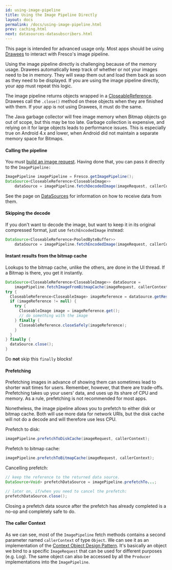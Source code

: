 ```yaml
---
id: using-image-pipeline
title: Using the Image Pipeline Directly
layout: docs
permalink: /docs/using-image-pipeline.html
prev: caching.html
next: datasources-datasubscribers.html
---
```


This page is intended for advanced usage only. Most apps should be using [Drawees](using-drawees-xml.html) to interact with Fresco's image pipeline.

Using the image pipeline directly is challenging because of the memory usage. Drawees automatically keep track of whether or not your images need to be in memory. They will swap them out and load them back as soon as they need to be displayed. If you are using the image pipeline directly, your app must repeat this logic.

The image pipeline returns objects wrapped in a [CloseableReference](closeable-references.html). Drawees call the `.close()` method on these objects when they are finished with them. If your app is not using Drawees, it must do the same.

The Java garbage collector will free image memory when Bitmap objects go out of scope, but this may be too late. Garbage collection is expensive, and relying on it for large objects leads to performance issues. This is especially true on Android 4.x and lower, when Android did not maintain a separate memory space for Bitmaps.

#### Calling the pipeline

You must [build an image request](image-requests.html). Having done that, you can pass it directly to the `ImagePipeline:`

```java
ImagePipeline imagePipeline = Fresco.getImagePipeline();
DataSource<CloseableReference<CloseableImage>> 
    dataSource = imagePipeline.fetchDecodedImage(imageRequest, callerContext);
```

See the page on [DataSources](datasources-datasubscribers.html) for information on how to receive data from them.

#### Skipping the decode

If you don't want to decode the image, but want to keep it in its original compressed format, just use `fetchEncodedImage` instead:

```java
DataSource<CloseableReference<PooledByteBuffer>> 
    dataSource = imagePipeline.fetchEncodedImage(imageRequest, callerContext);
```

#### Instant results from the bitmap cache

Lookups to the bitmap cache, unlike the others, are done in the UI thread. If a Bitmap is there, you get it instantly. 

```java
DataSource<CloseableReference<CloseableImage>> dataSource =
    imagePipeline.fetchImageFromBitmapCache(imageRequest, callerContext);
try {
  CloseableReference<CloseableImage> imageReference = dataSource.getResult();
  if (imageReference != null) {
    try {
      CloseableImage image = imageReference.get();
      // do something with the image
    } finally {
      CloseableReference.closeSafely(imageReference);
    }
  }
} finally {
  dataSource.close();
}
```

Do **not** skip this `finally` blocks!

#### Prefetching 

Prefetching images in advance of showing them can sometimes lead to shorter wait times for users. Remember, however, that there are trade-offs. Prefetching takes up your users' data, and uses up its share of CPU and memory. As a rule, prefetching is not recommended for most apps.

Nonetheless, the image pipeline allows you to prefetch to either disk or bitmap cache. Both will use more data for network URIs, but the disk cache will not do a decode and will therefore use less CPU.

Prefetch to disk:

```java
imagePipeline.prefetchToDiskCache(imageRequest, callerContext);
```

Prefetch to bitmap cache:

```java
imagePipeline.prefetchToBitmapCache(imageRequest, callerContext);
```

Cancelling prefetch:

```java
// keep the reference to the returned data source.
DataSource<Void> prefetchDataSource = imagePipeline.prefetchTo...;

// later on, if/when you need to cancel the prefetch:
prefetchDataSource.close();
```

Closing a prefetch data source after the prefetch has already completed is a no-op and completely safe to do.

#### The caller Context 

As we can see, most of the `ImagePipeline` fetch methods contains a second parameter named `callerContext` of type `Object`. We can see it as an implementation of the [Context Object Design Pattern](https://www.dre.vanderbilt.edu/~schmidt/PDF/Context-Object-Pattern.pdf). It's basically an object we bind to a specific `ImageRequest` that can be used for different purposes (e.g. Log). The same object can also be accessed by all the `Producer` implementations into the `ImagePipeline`.  


